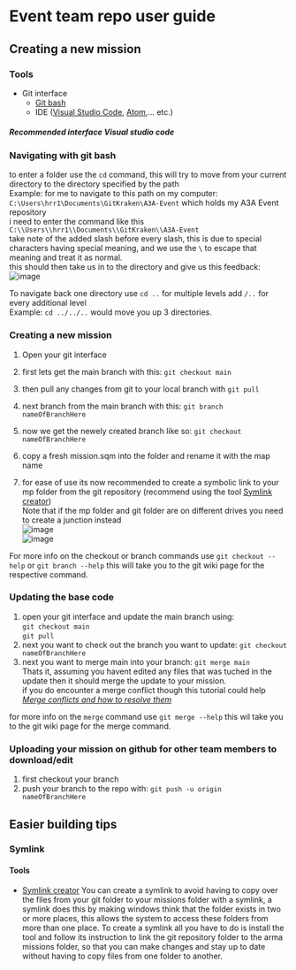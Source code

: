 # Event team repo user guide

## Creating a new mission
### Tools
* Git interface
  * [Git bash](https://git-scm.com/downloads)
  * IDE ([Visual Studio Code](https://code.visualstudio.com/download), [Atom](https://atom.io/),... etc.)


##### *Recommended interface Visual studio code*

### Navigating with git bash
to enter a folder use the `cd` command, this will try to move from your current directory to the directory specified by the path  
Example: for me to navigate to this path on my computer: `C:\Users\hrr1\Documents\GitKraken\A3A-Event` which holds my A3A Event repository  
i need to enter the command like this `C:\\Users\\hrr1\\Documents\\GitKraken\\A3A-Event`  
take note of the added slash before every slash, this is due to special characters having special meaning, and we use the `\` to escape that meaning and treat it as normal.  
this should then take us in to the directory and give us this feedback:  
![image](https://user-images.githubusercontent.com/61709767/131226531-0251001f-f601-4621-b90b-d38d6c6819d5.png)  
  
To navigate back one directory use `cd ..` for multiple levels add `/..` for every additional level  
Example: `cd ../../..` would move you up 3 directories.

### Creating a new mission
1) Open your git interface
2) first lets get the main branch with this: `git checkout main`
3) then pull any changes from git to your local branch with `git pull`
4) next branch from the main branch with this: `git branch nameOfBranchHere`
5) now we get the newely created branch like so: `git checkout nameOfBranchHere`

6) copy a fresh mission.sqm into the folder and rename it with the map name
7) for ease of use its now recommended to create a symbolic link to your mp folder from the git repository (recommend using the tool 
[Symlink creator](https://schinagl.priv.at/nt/hardlinkshellext/linkshellextension.html#download))  
Note that if the mp folder and git folder are on different drives you need to create a junction instead  
![image](https://user-images.githubusercontent.com/61709767/131226206-0ba325fc-b66c-4ab6-bb7f-b657e24b56fe.png)  
![image](https://user-images.githubusercontent.com/61709767/131226219-5bac6dc2-0c74-43a4-9129-47d75b023bdb.png)



For more info on the checkout or branch commands use `git checkout --help` or `git branch --help` this will take you to the git wiki page for the respective command.

### Updating the base code
1) open your git interface and update the main branch using:  
    `git checkout main`  
    `git pull`
2) next you want to check out the branch you want to update: `git checkout nameOfBranchHere`
3) next you want to merge main into your branch: `git merge main`  
Thats it, assuming you havent edited any files that was tuched in the update then it should merge the update to your mission.  
if you do encounter a merge conflict though this tutorial could help [*Merge conflicts and how to resolve them*](https://www.atlassian.com/git/tutorials/using-branches/merge-conflicts)

for more info on the `merge` command use `git merge --help` this wil take you to the git wiki page for the merge command.

### Uploading your mission on github for other team members to download/edit
1) first checkout your branch
2) push your branch to the repo with: `git push -u origin nameOfBranchHere`

## Easier building tips
### Symlink
#### Tools
* [Symlink creator](https://schinagl.priv.at/nt/hardlinkshellext/linkshellextension.html#download)
You can create a symlink to avoid having to copy over the files from your git folder to your missions folder with a symlink, a symlink does this by making windows think that the folder exists in two or more places, this allows the system to access these folders from more than one place.
To create a symlink all you have to do is install the tool and follow its instruction to link the git repository folder to the arma missions folder, so that you can make changes and stay up to date without having to copy files from one folder to another.
